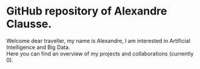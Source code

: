 # GitHub repository of Alexandre Clausse.
  
Welcome dear traveller, my name is Alexandre, I am interested in Artificial Intelligence and Big Data.  
Here you can find an overview of my projects and collaborations (currently 0).

